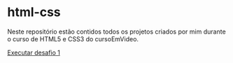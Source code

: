 # html-css
 
Neste repositório estão contidos todos os projetos criados por mim durante o curso de HTML5 e CSS3 do cursoEmVideo.

<a href="">Executar desafio 1</a>